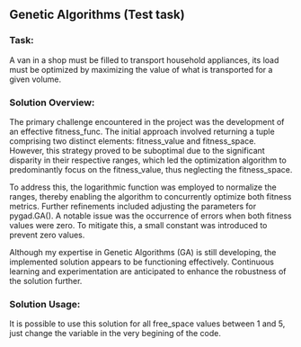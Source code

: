 ## Genetic Algorithms (Test task)

### Task:
A van in a shop must be filled to transport household appliances, its load must be optimized by maximizing the value of what is transported for a given volume. 

### Solution Overview:
The primary challenge encountered in the project was the development of an effective fitness_func. The initial approach involved returning a tuple comprising two distinct elements: fitness_value and fitness_space. However, this strategy proved to be suboptimal due to the significant disparity in their respective ranges, which led the optimization algorithm to predominantly focus on the fitness_value, thus neglecting the fitness_space.

To address this, the logarithmic function was employed to normalize the ranges, thereby enabling the algorithm to concurrently optimize both fitness metrics. Further refinements included adjusting the parameters for pygad.GA(). A notable issue was the occurrence of errors when both fitness values were zero. To mitigate this, a small constant was introduced to prevent zero values.

Although my expertise in Genetic Algorithms (GA) is still developing, the implemented solution appears to be functioning effectively. Continuous learning and experimentation are anticipated to enhance the robustness of the solution further.

### Solution Usage:
It is possible to use this solution for all free_space values between 1 and 5, just change the variable in the very begining of the code.
